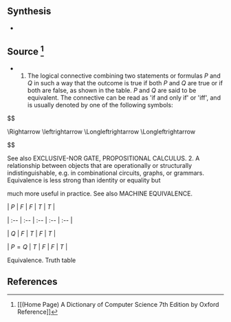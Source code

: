 ## Synthesis
- 
## Source [^1]
- 1. The logical connective combining two statements or formulas $P$ and $Q$ in such a way that the outcome is true if both $P$ and $Q$ are true or if both are false, as shown in the table. $P$ and $Q$ are said to be equivalent. The connective can be read as 'if and only if' or 'iff', and is usually denoted by one of the following symbols:

  

$$

\Rightarrow \leftrightarrow \Longleftrightarrow \Longleftrightarrow

$$

  

See also EXCLUSIVE-NOR GATE, PROPOSITIONAL CALCULUS. 2. A relationship between objects that are operationally or structurally indistinguishable, e.g. in combinational circuits, graphs, or grammars. Equivalence is less strong than identity or equality but

  

much more useful in practice. See also MACHINE EQUIVALENCE.

  

| $P$ | $F$ | $F$ | $T$ | $T$ |

| :-- | :-- | :-- | :-- | :-- |

| $Q$ | $F$ | $T$ | $F$ | $T$ |

| $P=Q$ | $T$ | $F$ | $F$ | $T$ |

  

Equivalence. Truth table
## References

[^1]: [[(Home Page) A Dictionary of Computer Science 7th Edition by Oxford Reference]]